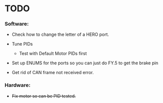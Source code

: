# TODO

### Software:

- Check how to change the letter of a HERO port.

- Tune PIDs
  
  - Test with Default Motor PIDs first

- Set up ENUMS for the ports so you can just do FY.5 to get the brake pin

- Get rid of CAN frame not received error.

### Hardware:

- ~~Fix motor so can be PID tested.~~
